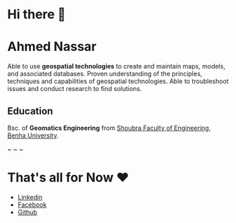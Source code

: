 # Hi there 👋

# **Ahmed Nassar**

Able to use **geospatial technologies** to create and maintain maps, models, and associated databases. Proven understanding of the principles, techniques and capabilities of geospatial technologies. Able to troubleshoot issues and conduct research to find solutions.


## Education

Bsc. of **Geomatics Engineering** from [Shoubra Faculty of Engineering, Benha University](http://feng.bu.edu.eg/).

~
~
~


# That's all for Now ❤️



 - [Linkedin](https://www.linkedin.com/in/ahm9d/)
 - [Facebook](https://web.facebook.com/nasxsar/)
 - [Github](https://github.com/nasxsar)






<!--
**nasxsar/nasxsar** is a ✨ _special_ ✨ repository because its `README.md` (this file) appears on your GitHub profile.

Here are some ideas to get you started:

- 🔭 I’m currently working on ...
- 🌱 I’m currently learning ...
- 👯 I’m looking to collaborate on ...
- 🤔 I’m looking for help with ...
- 💬 Ask me about ...
- 📫 How to reach me: ...
- 😄 Pronouns: ...
- ⚡ Fun fact: ...
-->
